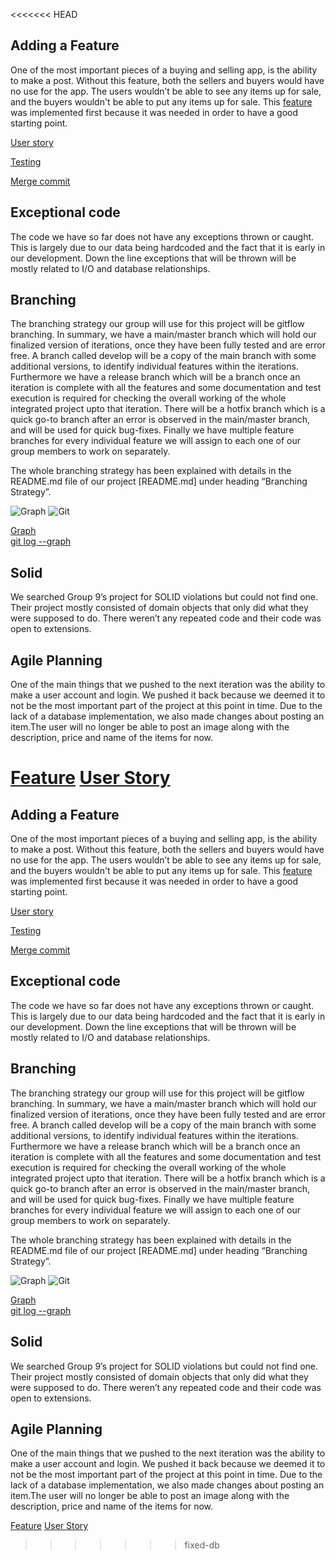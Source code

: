 <<<<<<< HEAD
## Adding a Feature 
One of the most important pieces of a buying and selling app, is the ability to make a post. Without this feature, both the sellers and buyers would have no use for the app. The users wouldn’t be able to see any items up for sale,  and the buyers wouldn't be able to put any items up for sale. This [feature](https://code.cs.umanitoba.ca/winter-2022-a01/group-8/fair-price/-/issues/3) was implemented first because it was needed in order to have a good starting point.

[User story](https://code.cs.umanitoba.ca/winter-2022-a01/group-8/fair-price/-/issues/6)


[Testing](https://code.cs.umanitoba.ca/winter-2022-a01/group-8/fair-price/-/blob/669432aa2be92468faa670dc8b8aa0ae151dcff1/app/src/androidTest/java/comp3350/fairprice/objects/PostTest.java)

[Merge commit](https://code.cs.umanitoba.ca/winter-2022-a01/group-8/fair-price/-/blob/4e5bee07477b26276b7a0a4d5966f78b90665806/app/src/main/java/comp3350/fairprice/objects/Post.java)



## Exceptional code

The code we have so far does not have any exceptions thrown or caught. This is largely due to our data being hardcoded and the fact that it is early in our development. Down the line exceptions that will be thrown will be mostly related to I/O and database relationships.

## Branching

The branching strategy our group will use for this project will be gitflow branching. In summary, we have a main/master branch which will hold our finalized version of iterations, once they have been fully tested and are error free. A branch called develop will be a copy of the main branch with some additional versions, to identify individual features within the iterations. Furthermore we have a release branch which will be a branch once an iteration is complete with all the features and some documentation and test execution is required for checking the overall working of the whole integrated project upto that iteration. There will be a hotfix branch which is a quick go-to branch after an error is observed in the main/master branch, and will be used for quick bug-fixes. Finally we have multiple feature branches for every individual feature we will assign to each one of our group members to work on separately. 

The whole branching strategy has been explained with details in the README.md file of our project [README.md] under heading “Branching Strategy”.

![Graph](./Images/git.png)
![Git](./Images/graph.png)

[Graph](https://code.cs.umanitoba.ca/winter-2022-a01/group-8/fair-price/-/blob/main/Images/graph.png)
<br/>
[git log --graph](https://code.cs.umanitoba.ca/winter-2022-a01/group-8/fair-price/-/blob/main/Images/git.png)


## Solid
We searched Group 9’s project for SOLID violations but could not find one. Their project mostly consisted of domain objects that only did what they were supposed to do. There weren’t any repeated code and their code was open to extensions.




## Agile Planning
One of the main things that we pushed to the next iteration was the ability to make a user account and login. We pushed it back because we deemed it to not be the most important part of the project at this point in time. Due to the lack of a database implementation, we also made changes about posting an item.The user will no longer be able to post an image along with the description, price and name of the items for now.

[Feature](https://code.cs.umanitoba.ca/winter-2022-a01/group-8/fair-price/-/issues/1)
[User Story](https://code.cs.umanitoba.ca/winter-2022-a01/group-8/fair-price/-/issues/2)
=======
## Adding a Feature 
One of the most important pieces of a buying and selling app, is the ability to make a post. Without this feature, both the sellers and buyers would have no use for the app. The users wouldn’t be able to see any items up for sale,  and the buyers wouldn't be able to put any items up for sale. This [feature](https://code.cs.umanitoba.ca/winter-2022-a01/group-8/fair-price/-/issues/3) was implemented first because it was needed in order to have a good starting point.

[User story](https://code.cs.umanitoba.ca/winter-2022-a01/group-8/fair-price/-/issues/6)


[Testing](https://code.cs.umanitoba.ca/winter-2022-a01/group-8/fair-price/-/blob/669432aa2be92468faa670dc8b8aa0ae151dcff1/app/src/androidTest/java/comp3350/fairprice/objects/PostTest.java)

[Merge commit](https://code.cs.umanitoba.ca/winter-2022-a01/group-8/fair-price/-/blob/4e5bee07477b26276b7a0a4d5966f78b90665806/app/src/main/java/comp3350/fairprice/objects/Post.java)



## Exceptional code

The code we have so far does not have any exceptions thrown or caught. This is largely due to our data being hardcoded and the fact that it is early in our development. Down the line exceptions that will be thrown will be mostly related to I/O and database relationships.

## Branching

The branching strategy our group will use for this project will be gitflow branching. In summary, we have a main/master branch which will hold our finalized version of iterations, once they have been fully tested and are error free. A branch called develop will be a copy of the main branch with some additional versions, to identify individual features within the iterations. Furthermore we have a release branch which will be a branch once an iteration is complete with all the features and some documentation and test execution is required for checking the overall working of the whole integrated project upto that iteration. There will be a hotfix branch which is a quick go-to branch after an error is observed in the main/master branch, and will be used for quick bug-fixes. Finally we have multiple feature branches for every individual feature we will assign to each one of our group members to work on separately. 

The whole branching strategy has been explained with details in the README.md file of our project [README.md] under heading “Branching Strategy”.

![Graph](./Images/git.png)
![Git](./Images/graph.png)

[Graph](https://code.cs.umanitoba.ca/winter-2022-a01/group-8/fair-price/-/blob/main/Images/graph.png)
<br/>
[git log --graph](https://code.cs.umanitoba.ca/winter-2022-a01/group-8/fair-price/-/blob/main/Images/git.png)


## Solid
We searched Group 9’s project for SOLID violations but could not find one. Their project mostly consisted of domain objects that only did what they were supposed to do. There weren’t any repeated code and their code was open to extensions.




## Agile Planning
One of the main things that we pushed to the next iteration was the ability to make a user account and login. We pushed it back because we deemed it to not be the most important part of the project at this point in time. Due to the lack of a database implementation, we also made changes about posting an item.The user will no longer be able to post an image along with the description, price and name of the items for now.

[Feature](https://code.cs.umanitoba.ca/winter-2022-a01/group-8/fair-price/-/issues/1)
[User Story](https://code.cs.umanitoba.ca/winter-2022-a01/group-8/fair-price/-/issues/2)
>>>>>>> fixed-db
